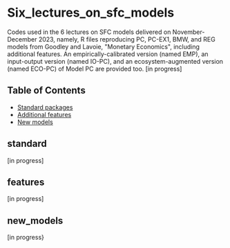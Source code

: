 # Six_lectures_on_sfc_models

Codes used in the 6 lectures on SFC models delivered on November-December 2023, namely, R files reproducing PC, PC-EX1, BMW, and REG models from Goodley and Lavoie, "Monetary Economics", including additional features. An empirically-calibrated version (named EMP), an input-output version (named IO-PC), and an ecosystem-augmented version (named ECO-PC) of Model PC are provided too. [in progress]

## Table of Contents

- [Standard packages](#standard)
- [Additional features](#features)
- [New models](#new_models)

## standard

[in progress]

## features

[in progress]

## new_models

[in progress}
